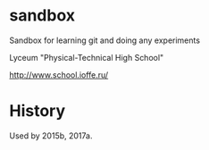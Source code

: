 sandbox
=======

Sandbox for learning git and doing any experiments

Lyceum "Physical-Technical High School"

http://www.school.ioffe.ru/


History
=======

Used by 2015b, 2017a.
